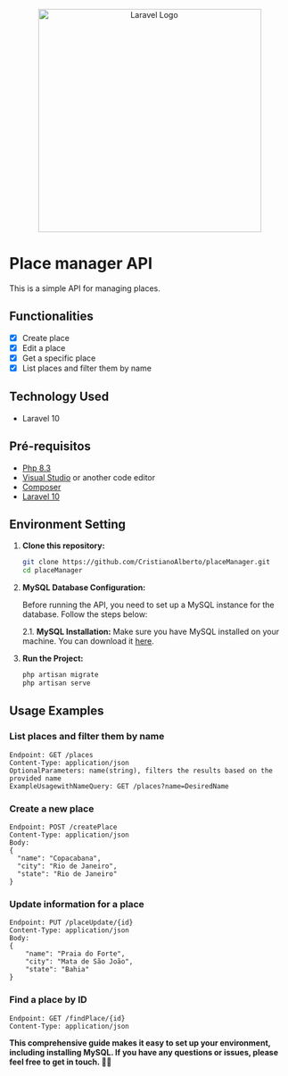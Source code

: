 <p align="center"><a href="https://laravel.com" target="_blank"><img src="https://raw.githubusercontent.com/laravel/art/master/logo-lockup/5%20SVG/2%20CMYK/1%20Full%20Color/laravel-logolockup-cmyk-red.svg" width="400" alt="Laravel Logo"></a></p>

# Place manager API

This is a simple API for managing places.

## Functionalities

- [x] Create place
- [x] Edit a place
- [x] Get a specific place
- [x] List places and filter them by name

## Technology Used

- Laravel 10

## Pré-requisitos

- [Php 8.3](https://windows.php.net/download#php-8.3)
- [Visual Studio](https://visualstudio.microsoft.com/) or another code editor
- [Composer](https://getcomposer.org/download/)
- [Laravel 10](https://laravel.com/docs/10.x/installation)

## Environment Setting

1. **Clone this repository:**

    ```bash
    git clone https://github.com/CristianoAlberto/placeManager.git
    cd placeManager
    ```

2. **MySQL Database Configuration:**

   Before running the API, you need to set up a MySQL instance for the database. Follow the steps below:

   2.1. **MySQL Installation:**
      Make sure you have MySQL installed on your machine. You can download it [here](https://dev.mysql.com/downloads/mysql/).

3. **Run the Project:**

    ```bash
    php artisan migrate
    php artisan serve
    ```

## Usage Examples

### List places and filter them by name
```http
Endpoint: GET /places
Content-Type: application/json
OptionalParameters: name(string), filters the results based on the provided name
ExampleUsagewithNameQuery: GET /places?name=DesiredName
```

### Create a new place
```http
Endpoint: POST /createPlace
Content-Type: application/json
Body:
{
  "name": "Copacabana",
  "city": "Rio de Janeiro",
  "state": "Rio de Janeiro"
}
```
### Update information for a place
```http
Endpoint: PUT /placeUpdate/{id}
Content-Type: application/json
Body:
{  
    "name": "Praia do Forte",
    "city": "Mata de São João",
    "state": "Bahia"
}
```
### Find a place by ID
```http
Endpoint: GET /findPlace/{id}
Content-Type: application/json
```

**This comprehensive guide makes it easy to set up your environment, including installing MySQL. If you have any questions or issues, please feel free to get in touch. 🚀✨**
